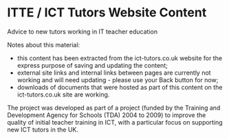 # ITTE / ICT Tutors Website Content

Advice to new tutors working in IT teacher education

Notes about this material:

- this content has been extracted from the ict-tutors.co.uk website for the express purpose of saving and updating the content;
- external site links and internal links between pages are currently not working and will need updating - please use your Back button for now;
- downloads of documents that were hosted as part of this content on the ict-tutors.co.uk site are working.

The project was developed as part of a project (funded by the Training and Development Agency for Schools (TDA) 2004 to 2009) to improve the quality of initial teacher training in ICT, with a particular focus on supporting new ICT tutors in the UK. 
